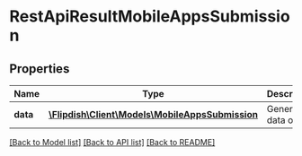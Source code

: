# RestApiResultMobileAppsSubmission

## Properties
Name | Type | Description | Notes
------------ | ------------- | ------------- | -------------
**data** | [**\Flipdish\\Client\Models\MobileAppsSubmission**](MobileAppsSubmission.md) | Generic data object. | 

[[Back to Model list]](../README.md#documentation-for-models) [[Back to API list]](../README.md#documentation-for-api-endpoints) [[Back to README]](../README.md)


